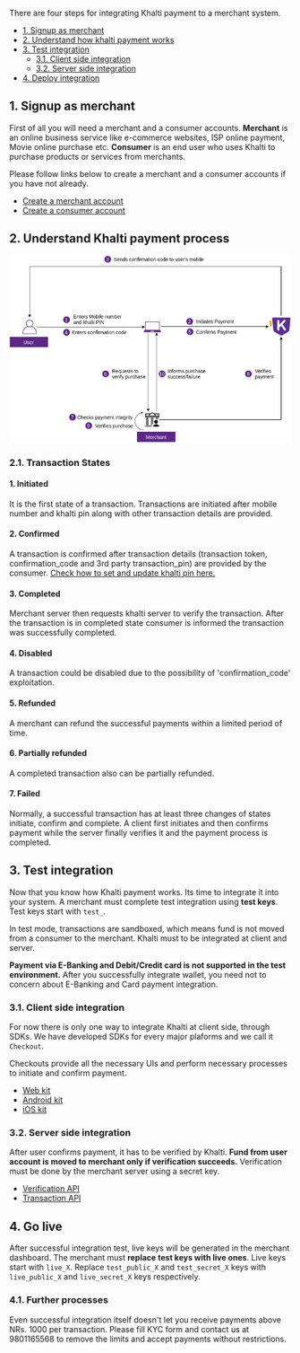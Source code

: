 There are four steps for integrating Khalti payment to a merchant system.



- [1. Signup as merchant](#1-signup-as-merchant)
- [2. Understand how khalti payment works](#2-understand-khalti-payment-process)
- [3. Test integration](#3-test-integration)
	- [3.1. Client side integration](##3.1-client-side-integration)
	- [3.2. Server side integration](##3.2-server-side-integration)
- [4. Deploy integration](#4-deploy-integration)

## 1. Signup as merchant
First of all you will need a merchant and a consumer accounts.
**Merchant** is an online business service like e-commerce websites, ISP online payment, Movie online purchase etc.
**Consumer** is an end user who uses Khalti to purchase products or services from merchants.

Please follow links below to create a merchant and a consumer accounts if you have not already.

- [Create a merchant account](https://khalti.com/join/merchant/)
- [Create a consumer account](https://khalti.com/join/)

## 2. Understand Khalti payment process

![Khalti payment overview](./img/khalti-payment-new-overview.png)

### 2.1. Transaction States
#### 1. Initiated

It is the first state of a transaction. Transactions are initiated after mobile number and khalti pin along with other transaction details are provided.

#### 2. Confirmed

A transaction is confirmed after transaction details (transaction token, confirmation_code and  3rd party transaction_pin) are provided by the consumer.
[Check how to set and update khalti pin here.](https://www.youtube.com/watch?v=KeX7j_hp_sk)

#### 3. Completed

Merchant server then requests khalti server to verify the transaction. After the transaction is in completed state consumer is informed the transaction was successfully completed.

#### 4. Disabled

A transaction could be disabled due to the possibility of 'confirmation_code' exploitation.

#### 5. Refunded

A merchant can refund the successful payments within a limited period of time.

#### 6. Partially refunded

A completed transaction also can be partially refunded.

#### 7. Failed

Normally, a successful transaction has at least three changes of states initiate, confirm and complete. A client first initiates and then confirms payment while the server finally verifies it and the payment process is completed.

## 3. Test integration
Now that you know how Khalti payment works. Its time to integrate it into your system.
A merchant must complete test integration using **test keys**. Test keys start with `test_`.

In test mode, transactions are sandboxed, which means fund is not moved from a consumer to the merchant.
Khalti must to be integrated at client and server.


**Payment via E-Banking and Debit/Credit card is not supported in the test environment.** After you successfully integrate wallet, you need not to concern about E-Banking and Card payment integration.

### 3.1. Client side integration
For now there is only one way to integrate Khalti at client side, through SDKs.
We have developed SDKs for every major plaforms and we call it `Checkout`.

Checkouts provide all the necessary UIs and perform necessary processes to initiate and confirm payment.

- [Web kit](./checkout/web.md)
- [Android kit](./checkout/android.md)
- [iOS kit](./checkout/ios.md)

### 3.2. Server side integration
After user confirms payment, it has to be verified by Khalti.
**Fund from user account is moved to merchant only if verification succeeds.**
Verification must be done by the merchant server using a secret key.

- [Verification API](./api/verification.md)
- [Transaction API](./api/transaction.md)


## 4. Go live
After successful integration test, live keys will be generated in the merchant dashboard. The merchant must **replace test keys with live ones**.
Live keys start with `live_X`. Replace `test_public_X` and `test_secret_X` keys with `live_public_X` and `live_secret_X` keys respectively.

### 4.1. Further processes
Even successful integration itself doesn't let you receive payments above NRs. 1000 per transaction. Please fill KYC form and contact us at 9801165568 to remove the limits and accept payments without restrictions.
